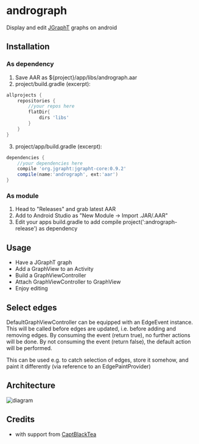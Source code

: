 # andrograph
Display and edit [JGraphT](https://github.com/jgrapht/jgrapht) graphs on android

## Installation

### As dependency

1. Save AAR as ${project}/app/libs/andrograph.aar
2. project/build.gradle (excerpt):
```gradle
allprojects {
	repositories {
		//your repos here
		flatDir{
            dirs 'libs'
        }
    }
}
```
3. project/app/build.gradle (excerpt):
```gradle
dependencies {
	//your dependencies here
	compile 'org.jgrapht:jgrapht-core:0.9.2'
    compile(name:'andrograph', ext:'aar')
}
```

### As module

1. Head to "Releases" and grab latest AAR
2. Add to Android Studio as "New Module -> Import .JAR/.AAR"
3. Edit your apps build.gradle to add compile project(':andrograph-release') as dependency

## Usage

* Have a JGraphT graph
* Add a GraphView to an Activity
* Build a GraphViewController
* Attach GraphViewController to GraphView
* Enjoy editing

## Select edges

DefaultGraphViewController can be equipped with an EdgeEvent instance.
This will be called before edges are updated, i.e. before adding and removing edges.
By consuming the event (return true), no further actions will be done.
By not consuming the event (return false), the default action will be performed.

This can be used e.g. to catch selection of edges, store it somehow, and paint it differently (via reference to an EdgePaintProvider)

## Architecture
![diagram](https://cloud.githubusercontent.com/assets/1840171/20796563/f1ec79a4-b7d6-11e6-8f24-20b7b5b4a0f5.png)

## Credits
* with support from [CaptBlackTea](https://github.com/CaptBlackTea)
